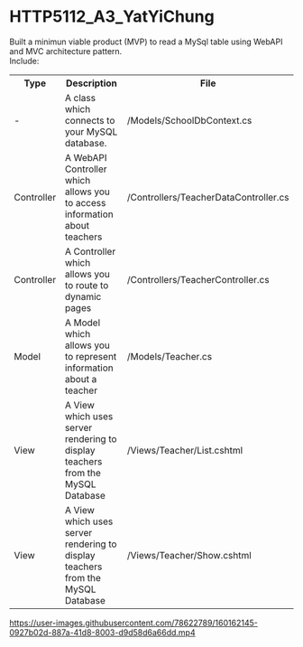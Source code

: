 # HTTP5112_A3_YatYiChung

Built a minimun viable product (MVP) to read a MySql table using WebAPI and MVC architecture pattern. 
<br>
Include:


<table>
      <tr>
            <th>Type</th>
            <th>Description</th>
             <th>File</th>
      </tr>
      <tr>
            <td>-</td>
            <td>A class which connects to your MySQL database.</td>
        <td>/Models/SchoolDbContext.cs</td>
      </tr>
      <tr>
            <td>Controller</td>
            <td>A WebAPI Controller which allows you to access information about teachers</td>
        <td>/Controllers/TeacherDataController.cs</td>
      </tr>
     <tr>
            <td>Controller</td>
            <td>A Controller which allows you to route to dynamic pages</td>
        <td>/Controllers/TeacherController.cs</td>
      </tr>
   <tr>
            <td>Model</td>
            <td>A Model which allows you to represent information about a teacher</td>
        <td>/Models/Teacher.cs</td>
      </tr>
   <tr>
            <td>View</td>
            <td>A View which uses server rendering to display teachers from the MySQL Database</td>
        <td>/Views/Teacher/List.cshtml</td>
      </tr>
    <tr>
            <td>View</td>
            <td>A View which uses server rendering to display teachers from the MySQL Database</td>
        <td>/Views/Teacher/Show.cshtml</td>
      </tr>
</table>


https://user-images.githubusercontent.com/78622789/160162145-0927b02d-887a-41d8-8003-d9d58d6a66dd.mp4

